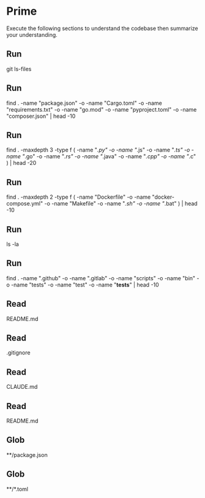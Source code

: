 # Prime
Execute the following sections to understand the codebase then summarize your understanding.

## Run
git ls-files

## Run
find . -name "package.json" -o -name "Cargo.toml" -o -name "requirements.txt" -o -name "go.mod" -o -name "pyproject.toml" -o -name "composer.json" | head -10

## Run
find . -maxdepth 3 -type f \( -name "*.py" -o -name "*.js" -o -name "*.ts" -o -name "*.go" -o -name "*.rs" -o -name "*.java" -o -name "*.cpp" -o -name "*.c" \) | head -20

## Run
find . -maxdepth 2 -type f \( -name "Dockerfile" -o -name "docker-compose.yml" -o -name "Makefile" -o -name "*.sh" -o -name "*.bat" \) | head -10

## Run
ls -la

## Run
find . -name ".github" -o -name ".gitlab" -o -name "scripts" -o -name "bin" -o -name "tests" -o -name "test" -o -name "__tests__" | head -10

## Read
README.md

## Read
.gitignore

## Read
CLAUDE.md

## Read
README.md

## Glob
**/package.json

## Glob
**/*.toml